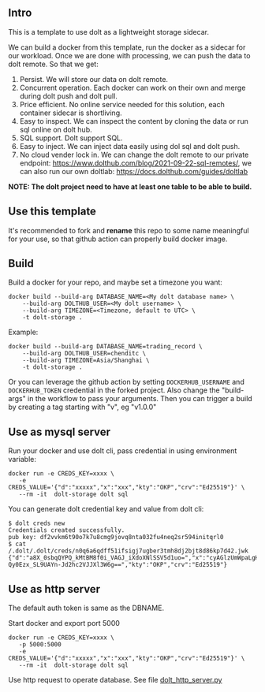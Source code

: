 ## Intro

This is a template to use dolt as a lightweight storage sidecar. 

We can build a docker from this template, run the docker as a sidecar for our workload. Once we are done with processing, we can push the data to dolt remote. So that we get:
1. Persist. We will store our data on dolt remote.
2. Concurrent operation. Each docker can work on their own and merge during dolt push and dolt pull.
3. Price efficient. No online service needed for this solution, each container sidecar is shortliving. 
4. Easy to inspect. We can inspect the content by cloning the data or run sql online on dolt hub.
5. SQL support. Dolt support SQL.
6. Easy to inject. We can inject data easily using dol sql and dolt push.
7. No cloud vender lock in. We can change the dolt remote to our private endpoint: https://www.dolthub.com/blog/2021-09-22-sql-remotes/, we can also run our own doltlab: https://docs.dolthub.com/guides/doltlab

**NOTE: The dolt project need to have at least one table to be able to build.**

## Use this template

It's recommended to fork and **rename** this repo to some name meaningful for your use, so that github action can properly build docker image.

## Build

Build a docker for your repo, and maybe set a timezone you want:

```
docker build --build-arg DATABASE_NAME=<My dolt database name> \
    --build-arg DOLTHUB_USER=<My dolt username> \
    --build-arg TIMEZONE=<Timezone, default to UTC> \
    -t dolt-storage .
```

Example:

```
docker build --build-arg DATABASE_NAME=trading_record \
    --build-arg DOLTHUB_USER=chenditc \
    --build-arg TIMEZONE=Asia/Shanghai \
    -t dolt-storage .
```

Or you can leverage the github action by setting `DOCKERHUB_USERNAME` and `DOCKERHUB_TOKEN` credential in the forked project. Also change the "build-args" in the workflow to pass your arguments.
Then you can trigger a build by creating a tag starting with "v", eg "v1.0.0"

## Use as mysql server

Run your docker and use dolt cli, pass credential in using environment variable:

```
docker run -e CREDS_KEY=xxxx \
   -e CREDS_VALUE='{"d":"xxxxx","x":"xxx","kty":"OKP","crv":"Ed25519"}' \
   --rm -it  dolt-storage dolt sql
```

You can generate dolt credential key and value from dolt cli:

```
$ dolt creds new
Credentials created successfully.
pub key: df2vvkm6t90o7k7u8cmg9jovq8nta032fu4neq2sr594initqrl0
$ cat /.dolt/.dolt/creds/n0q6a6qdff51ifsigj7ugber3tmh8dj2bjt8d86kp7d42.jwk       
{"d":"a8X_0sbqQYPQ_kMtBM8f0i_VAGJ_iXdoXNlSSV5d1uo=","x":"cyAGlzUmWpaLgHtC6uV8OxrdqCTZVeTkYcolLmhe2_Vrxf_SxupBg9D-Qy0Ezx_SL9UAYn-Jd2hc2VJJXl3W6g==","kty":"OKP","crv":"Ed25519"}
```

## Use as http server

The default auth token is same as the DBNAME.

Start docker and export port 5000
```
docker run -e CREDS_KEY=xxxx \
   -p 5000:5000
   -e CREDS_VALUE='{"d":"xxxxx","x":"xxx","kty":"OKP","crv":"Ed25519"}' \
   --rm -it  dolt-storage dolt sql
```

Use http request to operate database. See file [dolt_http_server.py](dolt_http_server.py)
